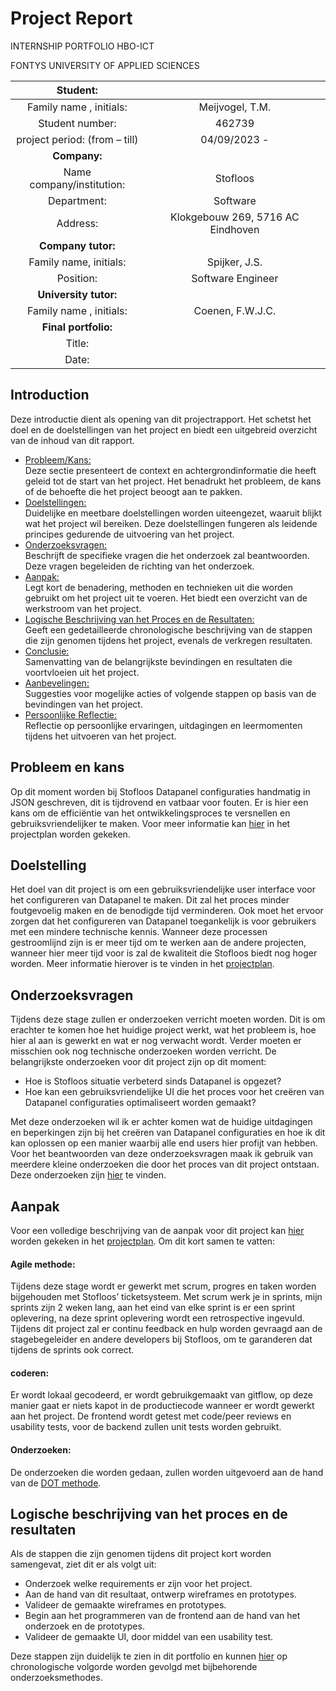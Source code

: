 # Project Report

INTERNSHIP PORTFOLIO HBO-ICT

FONTYS UNIVERSITY OF APPLIED SCIENCES

|Student:||
|:--------:|:-:|
|Family name , initials:|Meijvogel, T.M.|
|Student number:|462739|
|project period: (from – till)|04/09/2023 - |
|**Company:**||
|Name company/institution:|Stofloos|
|Department:|Software|
|Address:|Klokgebouw 269, 5716 AC Eindhoven|
|**Company tutor:**||
|Family name, initials:|Spijker, J.S.|
|Position:|Software Engineer|
|**University tutor:**||
|Family name , initials:|Coenen, F.W.J.C.|
|**Final portfolio:**||
|Title:||
|Date: ||

## Introduction
Deze introductie dient als opening van dit projectrapport. Het schetst het doel en de doelstellingen van het project en biedt een uitgebreid overzicht van de inhoud van dit rapport.  
- [Probleem/Kans:](#probleem/kans)   
  Deze sectie presenteert de context en achtergrondinformatie die heeft geleid tot de start van het project. Het benadrukt het probleem, de kans of de behoefte die het project beoogt aan te pakken.
- [Doelstellingen:](#doelstellingen)  
  Duidelijke en meetbare doelstellingen worden uiteengezet, waaruit blijkt wat het project wil bereiken. Deze doelstellingen fungeren als leidende principes gedurende de uitvoering van het project.
- [Onderzoeksvragen:](#onderzoeksvragen)  
  Beschrijft de specifieke vragen die het onderzoek zal beantwoorden. Deze vragen begeleiden de richting van het onderzoek.
- [Aanpak:](#aanpak)  
  Legt kort de benadering, methoden en technieken uit die worden gebruikt om het project uit te voeren. Het biedt een overzicht van de werkstroom van het project.
- [Logische Beschrijving van het Proces en de Resultaten:](#beschrijving-proces-en-resultaten)  
  Geeft een gedetailleerde chronologische beschrijving van de stappen die zijn genomen tijdens het project, evenals de verkregen resultaten.
- [Conclusie:](#conclusie)  
  Samenvatting van de belangrijkste bevindingen en resultaten die voortvloeien uit het project.
- [Aanbevelingen:](#aanbevelingen)  
  Suggesties voor mogelijke acties of volgende stappen op basis van de bevindingen van het project.  
- [Persoonlijke Reflectie:](#persoonlijke-reflectie)  
  Reflectie op persoonlijke ervaringen, uitdagingen en leermomenten tijdens het uitvoeren van het project.


## Probleem en kans
Op dit moment worden bij Stofloos Datapanel configuraties handmatig in JSON geschreven, dit is tijdrovend en vatbaar voor fouten. Er is hier een kans om de efficiëntie van het ontwikkelingsproces te versnellen en gebruiksvriendelijker te maken. Voor meer informatie kan [hier](https://github.com/Timsel1/PortfolioS5/blob/main/Nederlands/Documentatie/Projectplan.md#de-opdracht) in het projectplan worden gekeken.

## Doelstelling
Het doel van dit project is om een gebruiksvriendelijke user interface voor het configureren van Datapanel te maken. Dit zal het proces minder foutgevoelig maken en de benodigde tijd verminderen. Ook moet het ervoor zorgen dat het configureren van Datapanel toegankelijk is voor gebruikers met een mindere technische kennis.
Wanneer deze processen gestroomlijnd zijn is er meer tijd om te werken aan de andere projecten, wanneer hier meer tijd voor is zal de kwaliteit die Stofloos biedt nog hoger worden.
Meer informatie hierover is te vinden in het [projectplan](https://github.com/Timsel1/PortfolioS5/blob/main/Nederlands/Documentatie/Projectplan.md).

## Onderzoeksvragen
Tijdens deze stage zullen er onderzoeken verricht moeten worden. Dit is om erachter te komen hoe het huidige project werkt, wat het probleem is, hoe hier al aan is gewerkt en wat er nog verwacht wordt. Verder moeten er misschien ook nog technische onderzoeken worden verricht. De belangrijkste onderzoeken voor dit project zijn op dit moment: 
- Hoe is Stofloos situatie verbeterd sinds Datapanel is opgezet?
- Hoe kan een gebruiksvriendelijke UI die het proces voor het creëren van Datapanel configuraties optimaliseert worden gemaakt?

Met deze onderzoeken wil ik er achter komen wat de huidige uitdagingen en beperkingen zijn bij het creëren van Datapanel configuraties en hoe ik dit kan oplossen op een manier waarbij alle end users hier profijt van hebben.
Voor het beantwoorden van deze onderzoeksvragen maak ik gebruik van meerdere kleine onderzoeken die door het proces van dit project ontstaan. Deze onderzoeken zijn [hier](https://github.com/Timsel1/PortfolioS5/tree/main/Nederlands/Documentatie/Research) te vinden.

## Aanpak
Voor een volledige beschrijving van de aanpak voor dit project kan [hier](https://github.com/Timsel1/PortfolioS5/blob/main/Nederlands/Documentatie/Projectplan.md#aanpak-en-planning) worden gekeken in het [projectplan](https://github.com/Timsel1/PortfolioS5/blob/main/Nederlands/Documentatie/Projectplan.md). Om dit kort samen te vatten:  
#### Agile methode:  
Tijdens deze stage wordt er gewerkt met scrum, progres en taken worden bijgehouden met Stofloos’ ticketsysteem. Met scrum werk je in sprints, mijn sprints zijn 2 weken lang, aan het eind van elke sprint is er een sprint oplevering, na deze sprint oplevering wordt een retrospective ingevuld. Tijdens dit project zal er continu feedback en hulp worden gevraagd aan de stagebegeleider en andere developers bij Stofloos, om te garanderen dat tijdens de sprints ook correct.  
#### coderen:  
Er wordt lokaal gecodeerd, er wordt gebruikgemaakt van gitflow, op deze manier gaat er niets kapot in de productiecode wanneer er wordt gewerkt aan het project.
De frontend wordt getest met code/peer reviews en usability tests, voor de backend zullen unit tests worden gebruikt. 
#### Onderzoeken:  
De onderzoeken die worden gedaan, zullen worden uitgevoerd aan de hand van de [DOT methode](https://ictresearchmethods.nl/).

## Logische beschrijving van het proces en de resultaten
Als de stappen die zijn genomen tijdens dit project kort worden samengevat, ziet dit er als volgt uit:  
- Onderzoek welke requirements er zijn  voor het project. 
- Aan de hand van dit resultaat, ontwerp wireframes en prototypes.
- Valideer de gemaakte wireframes en prototypes.
- Begin aan het programmeren van de frontend aan de hand van het onderzoek en de prototypes.
- Valideer de gemaakte UI, door middel van een usability test.

Deze stappen zijn duidelijk te zien in dit portfolio en kunnen [hier](https://github.com/Timsel1/PortfolioS5/blob/main/Nederlands/Proces.md) op chronologische volgorde worden gevolgd met bijbehorende onderzoeksmethodes. 


